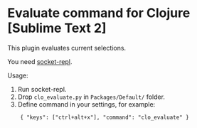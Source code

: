 # Evaluate command for Clojure [Sublime Text 2]

This plugin evaluates current selections.

You need [socket-repl](http://github.com/kondratovich/socket-repl/).


Usage:

1. Run socket-repl.
2. Drop ```clo_evaluate.py``` in ```Packages/Default/``` folder.
3. Define command in your settings, for example:
```
    { "keys": ["ctrl+alt+x"], "command": "clo_evaluate" }
```

